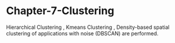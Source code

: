 # Chapter-7-Clustering
Hierarchical Clustering , Kmeans Clustering , Density-based spatial clustering of applications with noise (DBSCAN) are performed.
